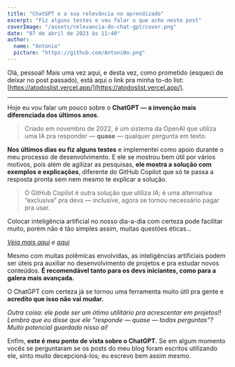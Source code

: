 ```yaml
---
title: "ChatGPT e a sua relevância no aprendizado"
excerpt: "Fiz alguns testes e vou falar o que acho neste post"
coverImage: "/assets/relevancia-do-chat-gpt/cover.png"
date: "07 de abril de 2023 às 11:40"
author:
  name: "Antonio"
  picture: "https://github.com/Antoni0o.png"
---
```


Olá, pessoal! Mais uma vez aqui, e desta vez, como prometido (esqueci de deixar no post passado), está aqui o link pra minha to-do list: [https://atodoslist.vercel.app/](https://atodoslist.vercel.app/).

---

Hoje eu vou falar um pouco sobre o **ChatGPT — a invenção mais diferenciada dos últimos anos**.

> Criado em novembro de 2022, é um sistema da OpenAI que utiliza uma IA pra responder — **quase** — qualquer pergunta em texto.

**Nos últimos dias eu fiz alguns testes** e implementei como apoio durante o meu processo de desenvolvimento. E ele se mostrou bem útil por vários motivos, pois além de agilizar as pesquisas, **ele mostra a solução com exemplos e explicações**, diferente do GitHub Copilot que só te passa a resposta pronta sem nem mesmo te explicar a solução.

> O GitHub Copilot é outra solução que utiliza IA; é uma alternativa “exclusiva” pra devs — inclusive, agora se tornou necessário pagar pra usar.

Colocar inteligência artificial no nosso dia-a-dia com certeza pode facilitar muito, porém não é tão simples assim, muitas questões éticas…

_[Veja mais aqui](https://techcrunch.com/2023/03/28/1100-notable-signatories-just-signed-an-open-letter-asking-all-ai-labs-to-immediately-pause-for-at-least-6-months/?utm_source=the%20news&utm_medium=newsletter&utm_campaign=30_03) e [aqui](https://www.cnbc.com/2023/03/29/elon-musk-other-tech-leaders-pause-training-ai-beyond-gpt-4.html?utm_source=the%20news&utm_medium=newsletter&utm_campaign=30_03)_

Mesmo com muitas polêmicas envolvidas, as inteligências artificiais podem ser úteis pra auxiliar no desenvolvimento de projetos e pra estudar novos conteúdos. **É recomendável tanto para os devs iniciantes, como para a galera mais avançada.**

O ChatGPT com certeza já se tornou uma ferramenta muito útil pra gente e **acredito que isso não vai mudar.**

_Outra coisa: ele pode ser um ótimo utilitário pra acrescentar em projetos!! Lembra que eu disse que ele “responde — quase — todas perguntas”? Muito potencial guardado nisso aí!_

Enfim, **este é meu ponto de vista sobre o ChatGPT.** Se em algum momento vocês se perguntaram se os posts do meu blog foram escritos utilizando ele, sinto muito decepcioná-los; eu escrevo bem assim mesmo.
